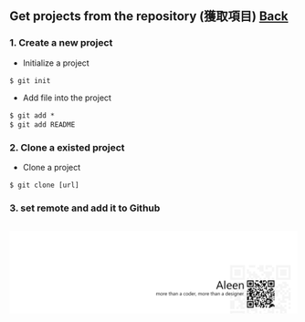 ## Get projects from the repository (獲取項目)	[Back](./../git.md)

### 1. Create a new project
- Initialize a project

```git
$ git init
```

- Add file into the project

```git
$ git add *
$ git add README
``` 

### 2. Clone a existed project
- Clone a project

```git
$ git clone [url]
```

### 3. set remote and add it to Github

```basn

```

<a href="http://aleen42.github.io/" target="_blank" ><img src="./../../pic/tail.gif"></a>
